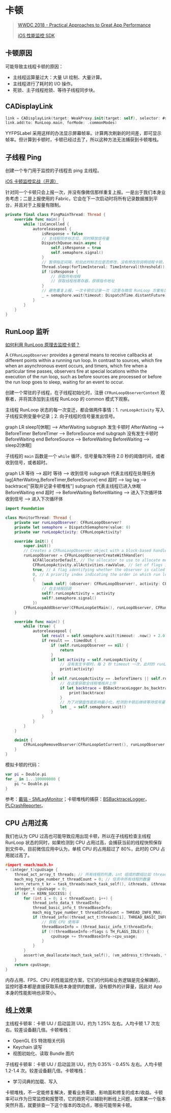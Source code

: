 # 卡顿

> [WWDC 2018 - Practical Approaches to Great App Performance](https://developer.apple.com/videos/play/wwdc2018/407/)
>
> [iOS 性能监控 SDK](https://github.com/aozhimin/iOS-Monitor-Platform#freezinglag)

## 卡顿原因

可能导致主线程卡顿的原因：

- 主线程运算量过大：大量 UI 绘制、大量计算。
- 主线程进行了耗时的 I/O 操作。
- 死锁、主子线程抢锁、等待子线程同步块。

## CADisplayLink

```swift
link = CADisplayLink(target: WeakProxy.init(target: self), selector: #selector(FPSLabel.tick(link:)))
link.add(to: RunLoop.main, forMode: .commonModes)
```

YYFPSLabel 采用这样的办法显示屏幕帧率。计算两次刷新的时间差，即可显示帧率。但计算到卡顿时，卡顿已经过去了，所以这种方法无法捕获到卡顿堆栈。

## 子线程 Ping

创建一个专门用于监控的子线程去 ping 主线程。

[iOS 卡顿监控实战（开源）](https://juejin.cn/post/6844904005437489165)

针对同一个卡顿只会上报一次，并没有像微信那样重复上报。一是出于我们本身业务考虑；二是上报使用的 Fabric，它会在下一次启动时将所有记录数据推到平台，并且对于上报量有限制。

```swift
private final class PingMainThread: Thread {
    override func main() {
        while !isCancelled {
            autoreleasepool {
                isResponse = false
                // 主线程同步标志位，同时释放信号量
                DispatchQueue.main.async {
                    self.isResponse = true
                    self.semaphore.signal()
                }
                // 暂停指定间隔，检验此时标志位是否修改，没有修改则说明线程卡顿，需要上报
                Thread.sleep(forTimeInterval: TimeInterval(threshold))
                if !isResponse {
                    // 获取所有线程
                    // 获取线程栈寄存器，获得指令地址
                }
                // 避免重复上报，一次卡顿仅记录一次（这里与微信 RunLoop 方案有比较大的区别，微信会按照斐波拉契间隔重复上报）
                _ = semaphore.wait(timeout: DispatchTime.distantFuture)
            }
        }
    }
}
```

## RunLoop 监听

[如何利用 RunLoop 原理去监控卡顿？](https://time.geekbang.org/column/article/89494)

A `CFRunLoopObserver` provides a general means to receive callbacks at different points within a running run loop. In contrast to sources, which fire when an asynchronous event occurs, and timers, which fire when a particular time passes, observers fire at special locations within the execution of the run loop, such as before sources are processed or before the run loop goes to sleep, waiting for an event to occur.

创建一个常驻的子线程，在子线程初始化时，注册 `CFRunLoopObserverContext` 观察者，并将其添加到主线程 RunLoop 的 common 模式下观察。

主线程 RunLoop 状态的每一次变迁，都会做两件事情：1. `runLoopActivity` 写入子线程实例变量中记录；2. 向子线程的信号量发出信号。

<div class="mermaid">
graph LR
    sleep1[休眠] --> AfterWaiting
    subgraph 发生卡顿时
    AfterWaiting --> BeforeTimer
    BeforeTimer --> BeforeSource
    end
    subgraph 没有发生卡顿时
    BeforeWaiting
    end
    BeforeSource --> BeforeWaiting
    BeforeWaiting --> sleep2[休眠]
</div>

子线程的 `main` 函数是一个 `while` 循环，信号量每次等待 2.0 秒的阈值时间，或者收到信号，或者超时。

<div class="mermaid">
graph LR
    等待 --> 超时
    等待 --> 收到信号
    subgraph 代表主线程在处理任务
    lag[AfterWaiting,BeforeTimer,BeforeSource]
    end
    超时 --> lag
    lag --> backtrace["获取并记录卡顿堆栈"]
    subgraph 代表主线程已进入休眠
    BeforeWaiting
    end
    超时 --> BeforeWaiting
    BeforeWaiting --> 进入下次循环体
    收到信号 --> 进入下次循环体
</div>

```swift
import Foundation

class MonitorThread: Thread {
    private var runLoopObserver: CFRunLoopObserver?
    private let semaphore = DispatchSemaphore(value: 0)
    private var runLoopActivity: CFRunLoopActivity?

    override init() {
        super.init()
        // Creates a CFRunLoopObserver object with a block-based handler.
        runLoopObserver = CFRunLoopObserverCreateWithHandler(
            kCFAllocatorDefault, // The allocator to use to allocate memory for the new object.
            CFRunLoopActivity.allActivities.rawValue, // Set of flags identifying the activity stages of the run loop during which the observer is called.
            true, // A flag identifying whether the observer is called only once or every time through the run loop.
            0, // A priority index indicating the order in which run loop observers are processed.
            {
                [weak self] (observer: CFRunLoopObserver!, activity: CFRunLoopActivity) -> Void in
                // 在主线程回调
                self?.runLoopActivity = activity
                self?.semaphore.signal()
            })
        CFRunLoopAddObserver(CFRunLoopGetMain(), runLoopObserver, CFRunLoopMode.commonModes)
    }

    override func main() {
        while (true) {
            autoreleasepool {
                let result = self.semaphore.wait(timeout: .now() + 2.0)
                if result == .timedOut {
                    if (self.runLoopObserver == nil) {
                        return
                    }
                    if let activity = self.runLoopActivity {
                        // 没有发生卡顿时，每 2 秒 timeout 一次，此时的 runLoopActivity 应该是 .beforeWaiting
                        print(activity)
                    }
                    if self.runLoopActivity == .beforeTimers || self.runLoopActivity == .beforeSources || self.runLoopActivity == .afterWaiting {
                        // 在这里获取全线程堆栈并上传
                        if let backtrace = BSBacktraceLogger.bs_backtraceOfMainThread() {
                            print(backtrace)
                        }
                        // 为了对键盘性能影响最小化，检测到卡顿后继续等待信号量，不再重复记录堆栈。
                        let _ = self.semaphore.wait()
                    }
                }
            }
        }
    }

    deinit {
        CFRunLoopRemoveObserver(CFRunLoopGetCurrent(), runLoopObserver, CFRunLoopMode.commonModes)
    }
}
```

模拟卡顿的代码：

```swift
var pi = Double.pi
for _ in 1...100000000 {
    pi *= Double.pi
}
```

参考：[戴铭 - SMLagMonitor](https://github.com/ming1016/DecoupleDemo/blob/master/DecoupleDemo/SMLagMonitor.m)；卡顿堆栈的捕获：[BSBacktraceLogger](https://github.com/bestswifter/BSBacktraceLogger)，[PLCrashReporter](https://github.com/microsoft/plcrashreporter)。

## CPU 占用过高

我们也认为 CPU 过高也可能导致应用出现卡顿，所以在子线程检查主线程 RunLoop 状态的同时，如果检测到 CPU 占用过高，会捕获当前的线程快照保存到文件中。目前微信应用中认为，单核 CPU 的占用超过了 80%，此时的 CPU 占用就过高了。

```c
#import <mach/mach.h>
+ (integer_t)cpuUsage {
    thread_act_array_t threads; // 所有线程的列表，int 组成的数组比如 thread[1] = 5635
    mach_msg_type_number_t threadCount = 0; // 任务中所有线程的数量
    kern_return_t kr = task_threads(mach_task_self(), &threads, &threadCount);
    integer_t cpuUsage = 0;
    if (kr == KERN_SUCCESS) {
        for (int i = 0; i < threadCount; i++) {
            thread_info_data_t threadInfo;
            thread_basic_info_t threadBaseInfo;
            mach_msg_type_number_t threadInfoCount = THREAD_INFO_MAX;
            if (thread_info((thread_act_t)threads[i], THREAD_BASIC_INFO, (thread_info_t)threadInfo, &threadInfoCount) == KERN_SUCCESS) {
                // 获取 CPU 使用率
                threadBaseInfo = (thread_basic_info_t)threadInfo;
                if (!(threadBaseInfo->flags & TH_FLAGS_IDLE)) {
                    cpuUsage += threadBaseInfo->cpu_usage;
                }
            }
        }
        assert(vm_deallocate(mach_task_self(), (vm_address_t)threads, threadCount * sizeof(thread_t)) == KERN_SUCCESS);
    }
    return cpuUsage;
}
```

内存占用、FPS、CPU 的性能监控方案，它们的代码和业务逻辑是完全解耦的，监控时基本都是直接获取系统本身提供的数据，没有额外的计算量，因此对 App 本身的性能影响也非常小。

## 线上效果

主线程卡顿率：卡顿 UU / 启动监测 UU，约为 1.25% 左右。人均卡顿 1.7 次左右。较差设备翻几倍。卡顿堆栈：

- OpenGL ES 特效相关代码
- Keychain 读写
- 视图初始化、读取 Bundle 图片

子线程卡顿率：卡顿 UU / 启动监测 UU，约为 0.35% - 0.45% 左右。人均卡顿 1.2-1.4 次。较差设备翻几倍。卡顿堆栈：

- 学习词典的加载、写入

卡顿堆栈，不一定能修复解决，要看业务需要、影响面和修复的成本/收益。卡顿率可以作为日常监控和报警项，它的趋势可以辅助判断线上问题，如果某一个版本突然升高，就要排查一下这个版本的改动点，哪些可能带来卡顿。
